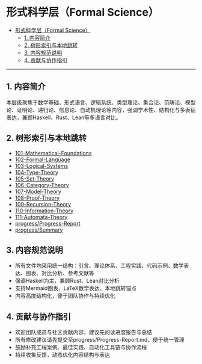 # 形式科学层（Formal Science）

- [形式科学层（Formal Science）](#形式科学层formal-science)
  - [1. 内容简介](#1-内容简介)
  - [2. 树形索引与本地跳转](#2-树形索引与本地跳转)
  - [3. 内容规范说明](#3-内容规范说明)
  - [4. 贡献与协作指引](#4-贡献与协作指引)

---

## 1. 内容简介

本层级聚焦于数学基础、形式语言、逻辑系统、类型理论、集合论、范畴论、模型论、证明论、递归论、信息论、自动机理论等内容，强调学术性、结构化与多表征表达，兼顾Haskell、Rust、Lean等多语言对比。

## 2. 树形索引与本地跳转

- [101-Mathematical-Foundations](./101-Mathematical-Foundations.md)
- [102-Formal-Language](./102-Formal-Language.md)
- [103-Logical-Systems](./103-Logical-Systems.md)
- [104-Type-Theory](./104-Type-Theory.md)
- [105-Set-Theory](./105-Set-Theory.md)
- [106-Category-Theory](./106-Category-Theory.md)
- [107-Model-Theory](./107-Model-Theory.md)
- [108-Proof-Theory](./108-Proof-Theory.md)
- [109-Recursion-Theory](./109-Recursion-Theory.md)
- [110-Information-Theory](./110-Information-Theory.md)
- [111-Automata-Theory](./111-Automata-Theory.md)
- [progress/Progress-Report](./progress/Progress-Report.md)
- [progress/Summary](./progress/Summary.md)

## 3. 内容规范说明

- 所有文件均采用统一结构：引言、理论体系、工程实践、代码示例、数学表达、图表、对比分析、参考文献等
- 强调Haskell为主，兼顾Rust、Lean对比分析
- 支持Mermaid图表、LaTeX数学表达、本地跳转锚点
- 内容高度结构化，便于团队协作与持续优化

## 4. 贡献与协作指引

- 欢迎团队成员与社区贡献内容，建议先阅读进度报告与总结
- 所有修改建议请先提交至progress/Progress-Report.md，便于统一管理
- 鼓励补充工程案例、最佳实践、自动化工具链与协作流程
- 持续收集反馈，动态优化内容结构与表达
